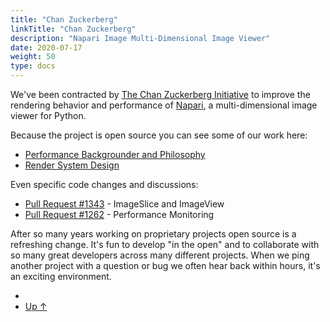 ```yaml
---
title: "Chan Zuckerberg"
linkTitle: "Chan Zuckerberg"
description: "Napari Image Multi-Dimensional Image Viewer"
date: 2020-07-17
weight: 50
type: docs
---
```


We've been contracted by [The Chan Zuckerberg
Initiative](https://chanzuckerberg.com/) to improve the rendering behavior
and performance of [Napari](https://napari.org/), a multi-dimensional image
viewer for Python.

Because the project is open source you can see some of our work here:

* [Performance Backgrounder and Philosophy](https://napari.org/docs/explanations/performance.html)
* [Render System Design](https://napari.org/docs/explanations/rendering.html)

Even specific code changes and discussions:

* [Pull Request #1343](https://github.com/napari/napari/pull/1343) - ImageSlice and ImageView
* [Pull Request #1262](https://github.com/napari/napari/pull/1262) - Performance Monitoring

After so many years working on proprietary projects open source is a
refreshing change. It's fun to develop "in the open" and to collaborate
with so many great developers across many different projects. When we ping
another project with a question or bug we often hear back within
hours, it's an exciting environment.

<ul class="list-unstyled d-flex justify-content-between align-items-center mb-0 pt-5">
  <li>
  </li>
  <li>
    <a href="/about/current/" class="btn btn-primary ">Up <span class="ml-1">↑</span></a>
  </li>
</ul>
